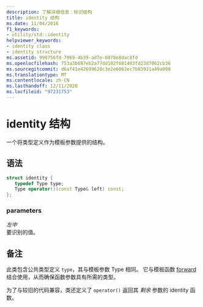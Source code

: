```yaml
---
description: 了解详细信息：标识结构
title: identity 结构
ms.date: 11/04/2016
f1_keywords:
- utility/std::identity
helpviewer_keywords:
- identity class
- identity structure
ms.assetid: 990756fd-7969-4b39-ad7e-0878e8dac8fd
ms.openlocfilehash: 753a3b697eb2a77dd102f681403fd23d7062cb36
ms.sourcegitcommit: d6af41e42699628c3e2e6063ec7b03931a49a098
ms.translationtype: MT
ms.contentlocale: zh-CN
ms.lasthandoff: 12/11/2020
ms.locfileid: "97231753"
---
```

# <a name="identity-structure"></a>identity 结构

一个将类型定义作为模板参数提供的结构。

## <a name="syntax"></a>语法

```cpp
struct identity {
   typedef Type type;
   Type operator()(const Type& left) const;
};
```

### <a name="parameters"></a>parameters

*左中*\
要识别的值。

## <a name="remarks"></a>备注

此类包含公共类型定义 `type`，其与模板参数 Type 相同。 它与模板函数 [forward](../standard-library/utility-functions.md#forward) 结合使用，从而确保函数参数具有所需的类型。

为了与较旧的代码兼容，类还定义了 `operator()` 返回其 *剩余* 参数的 identity 函数。
